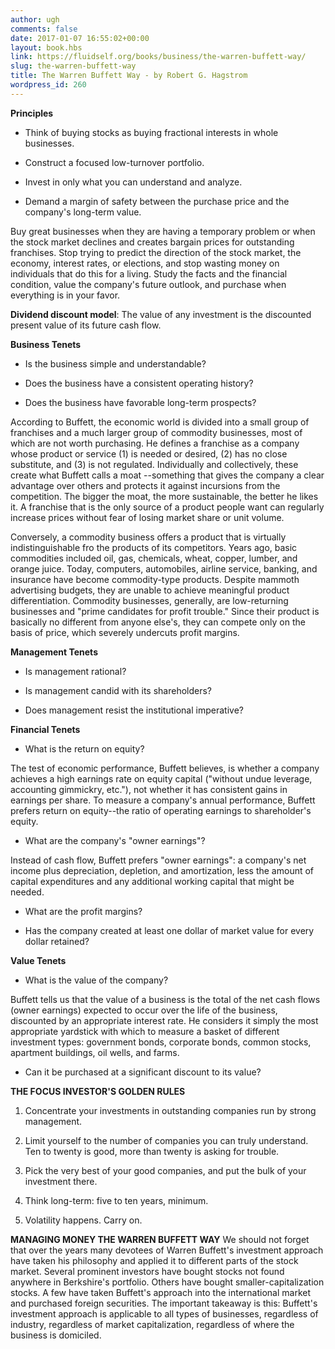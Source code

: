 ```yaml
---
author: ugh
comments: false
date: 2017-01-07 16:55:02+00:00
layout: book.hbs
link: https://fluidself.org/books/business/the-warren-buffett-way/
slug: the-warren-buffett-way
title: The Warren Buffett Way - by Robert G. Hagstrom
wordpress_id: 260
---
```


**Principles**

- Think of buying stocks as buying fractional interests in whole businesses.

- Construct a focused low-turnover portfolio.

- Invest in only what you can understand and analyze.

- Demand a margin of safety between the purchase price and the company's long-term value.

Buy great businesses when they are having a temporary problem or when the stock market declines and creates bargain prices for outstanding franchises. Stop trying to predict the direction of the stock market, the economy, interest rates, or elections, and stop wasting money on individuals that do this for a living. Study the facts and the financial condition, value the company's future outlook, and purchase when everything is in your favor.

**Dividend discount model**: The value of any investment is the discounted present value of its future cash flow.

**Business Tenets**

- Is the business simple and understandable?

- Does the business have a consistent operating history?

- Does the business have favorable long-term prospects?

According to Buffett, the economic world is divided into a small group of franchises and a much larger group of commodity businesses, most of which are not worth purchasing. He defines a franchise as a company whose product or service (1) is needed or desired, (2) has no close substitute, and (3) is not regulated. Individually and collectively, these create what Buffett calls a moat --something that gives the company a clear advantage over others and protects it against incursions from the competition. The bigger the moat, the more sustainable, the better he likes it. A franchise that is the only source of a product people want can regularly increase prices without fear of losing market share or unit volume.

Conversely, a commodity business offers a product that is virtually indistinguishable fro the products of its competitors. Years ago, basic commodities included oil, gas, chemicals, wheat, copper, lumber, and orange juice. Today, computers, automobiles, airline service, banking, and insurance have become commodity-type products. Despite mammoth advertising budgets, they are unable to achieve meaningful product differentiation. Commodity businesses, generally, are low-returning businesses and "prime candidates for profit trouble." Since their product is basically no different from anyone else's, they can compete only on the basis of price, which severely undercuts profit margins.

**Management Tenets**

- Is management rational?

- Is management candid with its shareholders?

- Does management resist the institutional imperative?

**Financial Tenets**

- What is the return on equity?

The test of economic performance, Buffett believes, is whether a company achieves a high earnings rate on equity capital ("without undue leverage, accounting gimmickry, etc."), not whether it has consistent gains in earnings per share. To measure a company's annual performance, Buffett prefers return on equity--the ratio of operating earnings to shareholder's equity.

- What are the company's "owner earnings"?

Instead of cash flow, Buffett prefers "owner earnings": a company's net income plus depreciation, depletion, and amortization, less the amount of capital expenditures and any additional working capital that might be needed.

- What are the profit margins?

- Has the company created at least one dollar of market value for every dollar retained?

**Value Tenets**

- What is the value of the company?

Buffett tells us that the value of a business is the total of the net cash flows (owner earnings) expected to occur over the life of the business, discounted by an appropriate interest rate. He considers it simply the most appropriate yardstick with which to measure a basket of different investment types: government bonds, corporate bonds, common stocks, apartment buildings, oil wells, and farms.

- Can it be purchased at a significant discount to its value?

**THE FOCUS INVESTOR'S GOLDEN RULES**

1.  Concentrate your investments in outstanding companies run by strong management.

2.  Limit yourself to the number of companies you can truly understand. Ten to twenty is good, more than twenty is asking for trouble.

3.  Pick the very best of your good companies, and put the bulk of your investment there.

4.  Think long-term: five to ten years, minimum.

5.  Volatility happens. Carry on.

**MANAGING MONEY THE WARREN BUFFETT WAY**
We should not forget that over the years many devotees of Warren Buffett's investment approach have taken his philosophy and applied it to different parts of the stock market. Several prominent investors have bought stocks not found anywhere in Berkshire's portfolio. Others have bought smaller-capitalization stocks. A few have taken Buffett's approach into the international market and purchased foreign securities. The important takeaway is this: Buffett's investment approach is applicable to all types of businesses, regardless of industry, regardless of market capitalization, regardless of where the business is domiciled.
